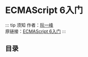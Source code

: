 # ECMAScript 6入门
::: tip 须知
作者：[阮一峰](http://www.ruanyifeng.com/)<br>
原链接：[ECMAScript 6入门](http://es6.ruanyifeng.com)
:::
## 目录
<template>
    <ol>
        <li v-for="item in data"><a :href="item.path">{{item.title}}</a></li>
    </ol>
</template>

<script>
import summary from './summary.js'
export default {
  props: ['slot-key'],
  data () {
    return {
      data: summary
    }
  },
  mounted () {
    localStorage.setItem('es6', JSON.stringify(this.data))
  }
}
</script>